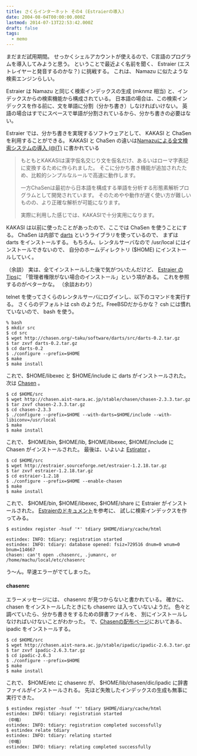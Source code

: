 ```yaml
---
title: さくらインターネット その4 (Estraierの導入)
date: 2004-08-04T00:00:00.000Z
lastmod: 2014-07-13T22:53:42.000Z
draft: false
tags:
  - memo
---
```


まだまだ試用期間。 せっかくシェルアカウントが使えるので、C言語のプログラムを導入してみようと思う。 ということで最近よく名前を聞く、 Estraier (エストレイヤーと発音するのかな？) に挑戦する。 これは、 Namazu に似たような検索エンジンらしい。

Estraier は Namazu と同じく検索インデックスの生成 (mknmz 相当) と、インデックスからの検索機能から構成されている。 日本語の場合は、この検索インデックスを作る前に、文を単語に分割（分かち書き）しなければいけない。 英語の場合はすでにスペースで単語が分割されているから、分かち書きの必要はない。

Estraier では、分かち書きを実現するソフトウェアとして、 KAKASI と ChaSen を利用することができる。 KAKASI と ChaSen の違いは[Namazuによる全文検索システムの導入 (@IT)](http://www.atmarkit.co.jp/flinux/special/namazu/namazu.html) に書かれている

> もともとKAKASIは漢字仮名交じり文を仮名だけ、あるいはローマ字表記に変換するために作られました。 そこに分かち書き機能が追加されたため、比較的シンプルなルールで高速に動作します。
>
> 一方ChaSenは最初から日本語を構成する単語を分析する形態素解析プログラムとして開発されています。 そのためやや動作が遅く使い方が難しいものの、より正確な解析が可能になります。
>
> 実際に利用した感じでは、KAKASIで十分実用になります。

KAKASI は以前に使ったことがあったので、ここでは ChaSen を使うことにする。 ChaSen は内部で [darts](http://chasen.org/~taku/software/darts/) というライブラリを使っているので、 まずは darts をインストールする。 もちろん、レンタルサーバなので /usr/local にはインストールできないので、 自分のホームディレクトリ ($HOME) にインストールしていく。

（余談） 実は、全てインストールした後で気がついたんだけど、 [Estraier の Tips](http://estraier.sourceforge.net/spex-ja.html#tips)に 「管理者権限がない場合のインストール」という項がある。 これを参照するのがベターかな。 （余談おわり）

telnet を使ってさくらのレンタルサーバにログインし、以下のコマンドを実行する。 さくらのデフォルトは csh のようだ。FreeBSDだからかな？ csh には慣れていないので、 bash を使う。

```
% bash
$ mkdir src
$ cd src
$ wget http://chasen.org/~taku/software/darts/src/darts-0.2.tar.gz
$ tar zxvf darts-0.2.tar.gz
$ cd darts-0.2
$ ./configure --prefix=$HOME
$ make
$ make install
```

これで、$HOME/libexec と $HOME/include に darts がインストールされた。 次は [Chasen](http://chasen.naist.jp/hiki/ChaSen/?%C3%E3%E4%A5%A4%CE%C7%DB%C9%DB) 。

```
$ cd $HOME/src
$ wget http://chasen.aist-nara.ac.jp/stable/chasen/chasen-2.3.3.tar.gz
$ tar zxvf chasen-2.3.3.tar.gz
$ cd chasen-2.3.3
$ ./configure --prefix=$HOME --with-darts=$HOME/include --with-libiconv=/usr/local
$ make
$ make install
```

これで、 $HOME/bin, $HOME/lib, $HOME/libexec, $HOME/include に Chasen がインストールされた。 最後は、いよいよ [Estirator](http://estraier.sourceforge.net/) 。

```
$ cd $HOME/src
$ wget http://estraier.sourceforge.net/estraier-1.2.18.tar.gz
$ tar zxvf estraier-1.2.18.tar.gz
$ cd estraier-1.2.18
$ ./configure --prefix=$HOME --enable-chasen
$ make
$ make install
```

これで、 $HOME/bin, $HOME/libexec, $HOME/share に Estraier がインストールされた。 [Estraierのドキュメント](http://estraier.sourceforge.net/spex-ja.html#index)を参考に、 試しに検索インデックスを作ってみる。

```
$ estindex register -hsuf '*' tdiary $HOME/diary/cache/html

estindex: INFO: tdiary: registration started
estindex: INFO: tdiary: database opened: fsiz=729516 dnum=0 wnum=0 bnum=114667
chasen: can't open .chasenrc, .jumanrc, or /home/machu/local/etc/chasenrc
```

う〜ん。早速エラーがでてしまった。

#### chasenrc

エラーメッセージには、 chasenrc が見つからないと書かれている。 確かに、chasen をインストールしたときにも chasenrc は入っていないようだ。 色々と調べていたら、分かち書きをするための辞書ファイルを、 別にインストールしなければいけないことがわかった。 で、[Chasenの配布ページ](http://chasen.aist-nara.ac.jp/chasen/distribution.html.ja)においてある、 ipadic をインストールする。

```
$ cd $HOME/src
$ wget http://chasen.aist-nara.ac.jp/stable/ipadic/ipadic-2.6.3.tar.gz
$ tar zxvf ipadic-2.6.3.tar.gz
$ cd ipadic-2.6.3
$ ./configure --prefix=$HOME
$ make
$ make install
```

これで、 $HOME/etc に chasenrc が、 $HOME/lib/chasen/dic/ipadic に辞書ファイルがインストールされる。 先ほど失敗したインデックスの生成も無事に実行できた。

```
$ estindex register -hsuf '*' tdiary $HOME/diary/cache/html
estindex: INFO: tdiary: registration started
（中略）
estindex: INFO: tdiary: registration completed successfully
$ estindex relate tdiary
estindex: INFO: tdiary: relating started
（中略）
estindex: INFO: tdiary: relating completed successfully
```
